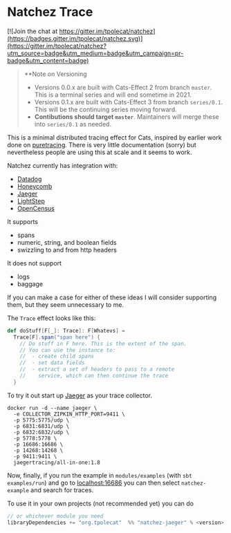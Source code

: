 # Natchez Trace

[![Join the chat at https://gitter.im/tpolecat/natchez](https://badges.gitter.im/tpolecat/natchez.svg)](https://gitter.im/tpolecat/natchez?utm_source=badge&utm_medium=badge&utm_campaign=pr-badge&utm_content=badge)

> **Note on Versioning
> - Versions 0.0.x are built with Cats-Effect 2 from branch `master`. This is a terminal series and will end sometime in 2021. 
> - Versions 0.1.x are built with Cats-Effect 3 from branch `series/0.1`. This will be the continuing series moving forward.
> - **Contibutions should target `master`**. Maintainers will merge these into `series/0.1` as needed.

This is a minimal distributed tracing effect for Cats, inspired by earlier work done on [puretracing](https://github.com/tabdulradi/puretracing). There is very little documentation (sorry) but nevertheless people are using this at scale and it seems to work.

Natchez currently has integration with:

- [Datadog](https://www.datadoghq.com)
- [Honeycomb](https://www.honeycomb.io/)
- [Jaeger](https://www.jaegertracing.io/)
- [LightStep](https://lightstep.com)
- [OpenCensus](https://www.opencensus.io/)

It supports

- spans
- numeric, string, and boolean fields
- swizzling to and from http headers

It does not support

- logs
- baggage

If you can make a case for either of these ideas I will consider supporting them, but they seem unnecessary to me.

The `Trace` effect looks like this:

```scala
def doStuff[F[_]: Trace]: F[Whatevs] =
  Trace[F].span("span here") {
    // Do stuff in F here. This is the extent of the span.
    // You can use the instance to:
    //  - create child spans
    //  - set data fields
    //  - extract a set of headers to pass to a remote
    //    service, which can then continue the trace
  }
```

To try it out start up [Jaeger](https://www.jaegertracing.io/) as your trace collector.

```
docker run -d --name jaeger \
  -e COLLECTOR_ZIPKIN_HTTP_PORT=9411 \
  -p 5775:5775/udp \
  -p 6831:6831/udp \
  -p 6832:6832/udp \
  -p 5778:5778 \
  -p 16686:16686 \
  -p 14268:14268 \
  -p 9411:9411 \
  jaegertracing/all-in-one:1.8
```

Now, finally, if you run the example in `modules/examples` (with `sbt examples/run`) and go to [localhost:16686](http://localhost:16686) you can then select `natchez-example` and search for traces.

To use it in your own projects (not recommended yet) you can do

```scala
// or whichever module you need
libraryDependencies += "org.tpolecat"  %% "natchez-jaeger" % <version>
```

